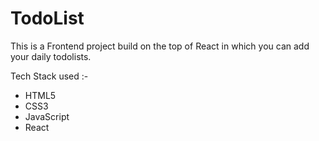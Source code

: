 # TodoList

This is a Frontend project build on the top of React in which you can add your daily todolists.

Tech Stack used :-
- HTML5
- CSS3
- JavaScript
- React

